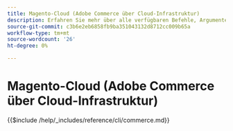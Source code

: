 ```yaml
---
title: Magento-Cloud (Adobe Commerce über Cloud-Infrastruktur)
description: Erfahren Sie mehr über alle verfügbaren Befehle, Argumente und Optionen für das Adobe Commerce-Befehlszeilen-Tool magento-cloud.
source-git-commit: c3b6e2eb6858fb9ba351043132d8712cc009b65a
workflow-type: tm+mt
source-wordcount: '26'
ht-degree: 0%

---
```



# Magento-Cloud (Adobe Commerce über Cloud-Infrastruktur)

{{$include /help/_includes/reference/cli/commerce.md}}
